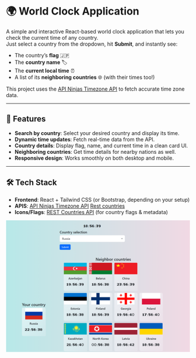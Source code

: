 # 🌍 World Clock Application

A simple and interactive React-based world clock application that lets you check the current time of any country.  
Just select a country from the dropdown, hit **Submit**, and instantly see:

- The country’s **flag** 🇯🇵
- The **country name** 🏷️
- The **current local time** ⏰
- A list of its **neighboring countries** 🌐 (with their times too!)

This project uses the [API Ninjas Timezone API](https://api-ninjas.com/api/timezone) to fetch accurate time zone data.

---

## 🚀 Features

- **Search by country**: Select your desired country and display its time.
- **Dynamic time updates**: Fetch real-time data from the API.
- **Country details**: Display flag, name, and current time in a clean card UI.
- **Neighboring countries**: Get time details for nearby nations as well.
- **Responsive design**: Works smoothly on both desktop and mobile.

---

## 🛠️ Tech Stack

- **Frontend**: React + Tailwind CSS (or Bootstrap, depending on your setup)
- **APIS**: [API Ninjas Timezone API](https://api-ninjas.com/api/timezone) [Rest countries](https://restcountries.com/)
- **Icons/Flags**: [REST Countries API](https://restcountries.com) (for country flags & metadata)

![showcasing the application when selecting russia](public/Screenshot%202025-08-19%20185651.png)
